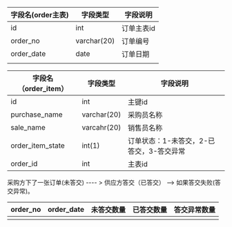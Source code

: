 | 字段名(order主表) | 字段类型    | 字段说明   |
| ----------------- | ----------- | ---------- |
| id                | int         | 订单主表id |
| order_no          | varchar(20) | 订单编号   |
| order_date        | date        | 订单日期   |
|                   |             |            |

| 字段名（order_item） | 字段类型    | 字段说明                                 |
| -------------------- | ----------- | ---------------------------------------- |
| id                   | int         | 主键id                                   |
| purchase_name        | varchar(20) | 采购员名称                               |
| sale_name            | varcahr(20) | 销售员名称                               |
| order_item_state     | int(1)      | 订单状态：1-未答交，2-已答交，3-答交异常 |
| order_id             | int         | 主表id                                   |

采购方下了一张订单(未答交) ---- > 供应方答交（已答交） -->  如果答交失败(答交异常)。

| order_no | order_date | 未答交数量 | 已答交数量 | 答交异常数量 |
| -------- | ---------- | ---------- | ---------- | ------------ |
|          |            |            |            |              |

